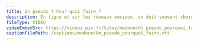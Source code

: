 ```yaml
---
title: Un pseudo ? Pour quoi faire ?
description: En ligne et sur les réseaux sociaux, on doit souvent choisir un pseudo. À quoi servent les pseudos ? Comment bien choisir le sien ? C’est ce que nous allons voir dans cette vidéo.
fileType: VIDEO
videoEmbedSrc: https://videos.pix.fr/tutos/mednum/Un_pseudo_pourquoi_faire.mp4
captionFilePath: /captions/mednum/Un_pseudo_pourquoi_faire.vtt
---
```

